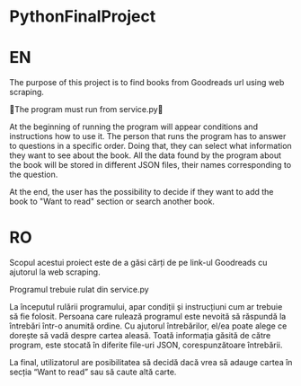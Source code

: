 # PythonFinalProject

# EN
The purpose of this project is to find books from Goodreads url using web scraping.

📌The program must run from service.py📌

At the beginning of running the program will appear conditions and instructions how to use it. The person that runs the program has to answer to questions in a specific order. Doing that, they can select what information they want to see about the book. All the data found by the program about the book will be stored in different JSON files, their names corresponding to the question.

At the end, the user has the possibility to decide if they want to add the book to "Want to read" section or search another book.

# RO
Scopul acestui proiect este de a găsi cărți de pe link-ul Goodreads cu ajutorul la web scraping. 

Programul trebuie rulat din service.py 
 
La începutul rulării programului, apar condiții și instrucțiuni cum ar trebuie să fie folosit. Persoana care rulează programul este nevoită să răspundă la întrebări într-o anumită ordine. Cu ajutorul întrebărilor, el/ea poate alege ce dorește să vadă despre cartea aleasă. Toată informația găsită de către program, este stocată în diferite file-uri JSON, corespunzătoare întrebării. 

La final, utilizatorul are posibilitatea să decidă dacă vrea să adauge cartea în secția “Want to read” sau să caute altă carte.

